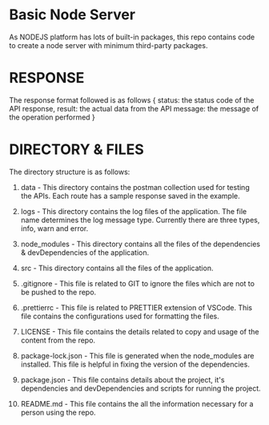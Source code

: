 # Basic Node Server

As NODEJS platform has lots of built-in packages, this repo contains code to create a node server with minimum third-party packages.

# RESPONSE

The response format followed is as follows
{
status: the status code of the API response,
result: the actual data from the API
message: the message of the operation performed
}

# DIRECTORY & FILES

The directory structure is as follows:

1. data - This directory contains the postman collection used for testing the APIs. Each route has a sample response saved in the example.

2. logs - This directory contains the log files of the application. The file name determines the log message type. Currently there are three types, info, warn and error.

3. node_modules - This directory contains all the files of the dependencies & devDependencies of the application.

4. src - This directory contains all the files of the application.

5. .gitignore - This file is related to GIT to ignore the files which are not to be pushed to the repo.

6. .prettierrc - This file is related to PRETTIER extension of VSCode. This file contains the configurations used for formatting the files.

7. LICENSE - This file contains the details related to copy and usage of the content from the repo.

8. package-lock.json - This file is generated when the node_modules are installed. This file is helpful in fixing the version of the dependencies.

9. package.json - This file contains details about the project, it's dependencies and devDependencies and scripts for running the project.

10. README.md - This file contains the all the information necessary for a person using the repo.

